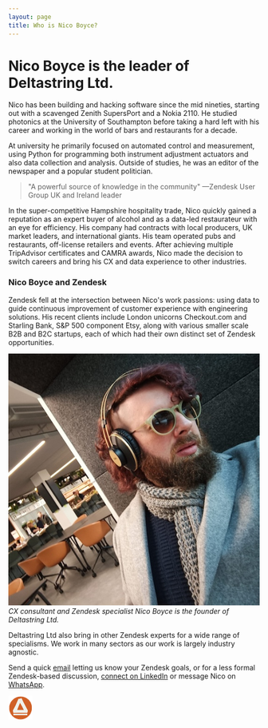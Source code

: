```yaml
---
layout: page
title: Who is Nico Boyce?
---
```


# Nico Boyce is the leader of Deltastring Ltd.

Nico has been building and hacking software since the mid nineties, starting out with a scavenged Zenith SupersPort and a Nokia 2110. He studied photonics at the University of Southampton before taking a hard left with his career and working in the world of bars and restaurants for a decade.

At university he primarily focused on automated control and measurement, using Python for programming both instrument adjustment actuators and also data collection and analysis. Outside of studies, he was an editor of the newspaper and a popular student politician.

> "A powerful source of knowledge in the community" —Zendesk User Group UK and Ireland leader

In the super-competitive Hampshire hospitality trade, Nico quickly gained a reputation as an expert buyer of alcohol and as a data-led restaurateur with an eye for efficiency. His company had contracts with local producers, UK market leaders, and international giants. His team operated pubs and restaurants, off-license retailers and events. After achieving multiple TripAdvisor certificates and CAMRA awards, Nico made the decision to switch careers and bring his CX and data experience to other industries.

### Nico Boyce and Zendesk

Zendesk fell at the intersection between Nico's work passions: using data to guide continuous improvement of customer experience with engineering solutions. His recent clients include London unicorns Checkout.com and Starling Bank, S&P 500 component Etsy, along with various smaller scale B2B and B2C startups, each of which had their own distinct set of Zendesk opportunities.

![Nico Boyce, founder of Deltastring Ltd.](/public/img/nico-office.jpeg)
*CX consultant and Zendesk specialist Nico Boyce is the founder of Deltastring Ltd.*

Deltastring Ltd also bring in other Zendesk experts for a wide range of specialisms. We work in many sectors as our work is largely industry agnostic.

Send a quick [email](mailto:nico@deltastring.com) letting us know your Zendesk goals, or for a less formal Zendesk-based discussion, [connect on LinkedIn](https://www.linkedin.com/in/nicoboyce/) or message Nico on [WhatsApp](https://wa.me/447596476097).

![Deltastring icon](/public/img/delta.png)